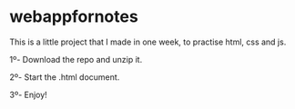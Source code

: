 # webappfornotes
This is a little project that I made in one week, to practise html, css and js. 

1º- Download the repo and unzip it.

2º- Start the .html document.

3º- Enjoy!
